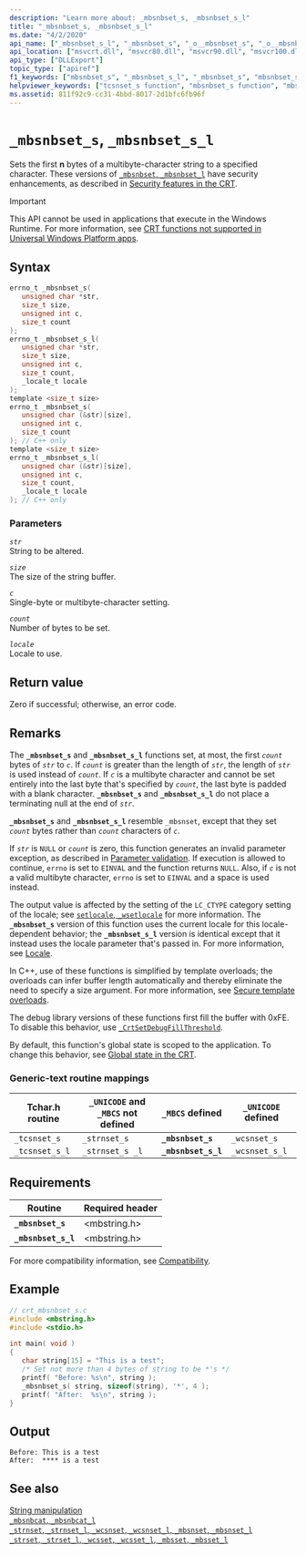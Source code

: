 ```yaml
---
description: "Learn more about: _mbsnbset_s, _mbsnbset_s_l"
title: "_mbsnbset_s, _mbsnbset_s_l"
ms.date: "4/2/2020"
api_name: ["_mbsnbset_s_l", "_mbsnbset_s", "_o__mbsnbset_s", "_o__mbsnbset_s_l"]
api_location: ["msvcrt.dll", "msvcr80.dll", "msvcr90.dll", "msvcr100.dll", "msvcr100_clr0400.dll", "msvcr110.dll", "msvcr110_clr0400.dll", "msvcr120.dll", "msvcr120_clr0400.dll", "ucrtbase.dll", "api-ms-win-crt-multibyte-l1-1-0.dll", "api-ms-win-crt-private-l1-1-0.dll"]
api_type: ["DLLExport"]
topic_type: ["apiref"]
f1_keywords: ["mbsnbset_s", "_mbsnbset_s_l", "_mbsnbset_s", "mbsnbset_s_l"]
helpviewer_keywords: ["tcsnset_s function", "mbsnbset_s function", "mbsnbset_s_l function", "_mbsnbset_s_l function", "_tcsnset_s_l function", "_mbsnbset_s function", "_tcsnset_s function", "tcsnset_s_l function"]
ms.assetid: 811f92c9-cc31-4bbd-8017-2d1bfc6fb96f
---
```

# `_mbsnbset_s`, `_mbsnbset_s_l`

Sets the first **n** bytes of a multibyte-character string to a specified character. These versions of [`_mbsnbset`, `_mbsnbset_l`](mbsnbset-mbsnbset-l.md) have security enhancements, as described in [Security features in the CRT](../security-features-in-the-crt.md).

> [!IMPORTANT]
> This API cannot be used in applications that execute in the Windows Runtime. For more information, see [CRT functions not supported in Universal Windows Platform apps](../../cppcx/crt-functions-not-supported-in-universal-windows-platform-apps.md).

## Syntax

```C
errno_t _mbsnbset_s(
   unsigned char *str,
   size_t size,
   unsigned int c,
   size_t count
);
errno_t _mbsnbset_s_l(
   unsigned char *str,
   size_t size,
   unsigned int c,
   size_t count,
   _locale_t locale
);
template <size_t size>
errno_t _mbsnbset_s(
   unsigned char (&str)[size],
   unsigned int c,
   size_t count
); // C++ only
template <size_t size>
errno_t _mbsnbset_s_l(
   unsigned char (&str)[size],
   unsigned int c,
   size_t count,
   _locale_t locale
); // C++ only
```

### Parameters

*`str`*\
String to be altered.

*`size`*\
The size of the string buffer.

*`c`*\
Single-byte or multibyte-character setting.

*`count`*\
Number of bytes to be set.

*`locale`*\
Locale to use.

## Return value

Zero if successful; otherwise, an error code.

## Remarks

The **`_mbsnbset_s`** and **`_mbsnbset_s_l`** functions set, at most, the first *`count`* bytes of *`str`* to *`c`*. If *`count`* is greater than the length of *`str`*, the length of *`str`* is used instead of *`count`*. If *`c`* is a multibyte character and cannot be set entirely into the last byte that's specified by *`count`*, the last byte is padded with a blank character. **`_mbsnbset_s`** and **`_mbsnbset_s_l`** do not place a terminating null at the end of *`str`*.

**`_mbsnbset_s`** and **`_mbsnbset_s_l`** resemble `_mbsnset`, except that they set *`count`* bytes rather than *`count`* characters of *`c`*.

If *`str`* is `NULL` or *`count`* is zero, this function generates an invalid parameter exception, as described in [Parameter validation](../parameter-validation.md). If execution is allowed to continue, `errno` is set to `EINVAL` and the function returns `NULL`. Also, if *`c`* is not a valid multibyte character, `errno` is set to `EINVAL` and a space is used instead.

The output value is affected by the setting of the `LC_CTYPE` category setting of the locale; see [`setlocale`, `_wsetlocale`](setlocale-wsetlocale.md) for more information. The **`_mbsnbset_s`** version of this function uses the current locale for this locale-dependent behavior; the **`_mbsnbset_s_l`** version is identical except that it instead uses the locale parameter that's passed in. For more information, see [Locale](../locale.md).

In C++, use of these functions is simplified by template overloads; the overloads can infer buffer length automatically and thereby eliminate the need to specify a size argument. For more information, see [Secure template overloads](../secure-template-overloads.md).

The debug library versions of these functions first fill the buffer with 0xFE. To disable this behavior, use [`_CrtSetDebugFillThreshold`](crtsetdebugfillthreshold.md).

By default, this function's global state is scoped to the application. To change this behavior, see [Global state in the CRT](../global-state.md).

### Generic-text routine mappings

|Tchar.h routine|`_UNICODE` and `_MBCS` not defined|`_MBCS` defined|`_UNICODE` defined|
|---------------------|--------------------------------------|--------------------|-----------------------|
|`_tcsnset_s`|`_strnset_s`|**`_mbsnbset_s`**|`_wcsnset_s`|
|`_tcsnset_s_l`|`_strnset_s _l`|**`_mbsnbset_s_l`**|`_wcsnset_s_l`|

## Requirements

|Routine|Required header|
|-------------|---------------------|
|**`_mbsnbset_s`**|\<mbstring.h>|
|**`_mbsnbset_s_l`**|\<mbstring.h>|

For more compatibility information, see [Compatibility](../compatibility.md).

## Example

```C
// crt_mbsnbset_s.c
#include <mbstring.h>
#include <stdio.h>

int main( void )
{
   char string[15] = "This is a test";
   /* Set not more than 4 bytes of string to be *'s */
   printf( "Before: %s\n", string );
   _mbsnbset_s( string, sizeof(string), '*', 4 );
   printf( "After:  %s\n", string );
}
```

## Output

```Output
Before: This is a test
After:  **** is a test
```

## See also

[String manipulation](../string-manipulation-crt.md)\
[`_mbsnbcat`, `_mbsnbcat_l`](mbsnbcat-mbsnbcat-l.md)\
[`_strnset`, `_strnset_l`, `_wcsnset`, `_wcsnset_l`, `_mbsnset`, `_mbsnset_l`](strnset-strnset-l-wcsnset-wcsnset-l-mbsnset-mbsnset-l.md)\
[`_strset`, `_strset_l`, `_wcsset`, `_wcsset_l`, `_mbsset`, `_mbsset_l`](strset-strset-l-wcsset-wcsset-l-mbsset-mbsset-l.md)
